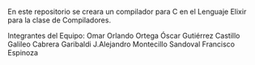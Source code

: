 
En este repositorio se creara un compilador para C 
en el Lenguaje Elixir para la clase de Compiladores. 

Integrantes del Equipo:
Omar Orlando Ortega	
Óscar Gutiérrez Castillo
Galileo Cabrera  Garibaldi
J.Alejandro Montecillo Sandoval
Francisco Espinoza 
